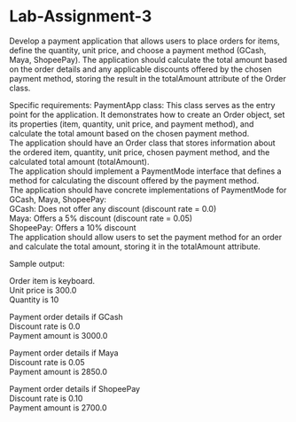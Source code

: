 # Lab-Assignment-3
Develop a payment application that allows users to place orders for items, define the quantity, unit price, and choose a payment method (GCash, Maya, ShopeePay). The application should calculate the total amount based on the order details and any applicable discounts offered by the chosen payment method, storing the result in the totalAmount attribute of the Order class.  

Specific requirements:
PaymentApp class: This class serves as the entry point for the application. It demonstrates how to create an Order object, set its properties (item, quantity, unit price, and payment method), and calculate the total amount based on the chosen payment method.  
The application should have an Order class that stores information about the ordered item, quantity, unit price, chosen payment method, and the calculated total amount (totalAmount).  
The application should implement a PaymentMode interface that defines a method for calculating the discount offered by the payment method.  
The application should have concrete implementations of PaymentMode for GCash, Maya, ShopeePay:  
GCash: Does not offer any discount (discount rate = 0.0)  
Maya: Offers a 5% discount (discount rate = 0.05)  
ShopeePay: Offers a 10% discount  
The application should allow users to set the payment method for an order and calculate the total amount, storing it in the totalAmount attribute.

Sample output:

Order item is keyboard.  
Unit price is 300.0  
Quantity is 10  

Payment order details  if GCash  
Discount rate is 0.0  
Payment amount is 3000.0  

Payment order details if Maya  
Discount rate is 0.05  
Payment amount is 2850.0  

Payment order details if ShopeePay  
Discount rate is 0.10  
Payment amount is 2700.0  

